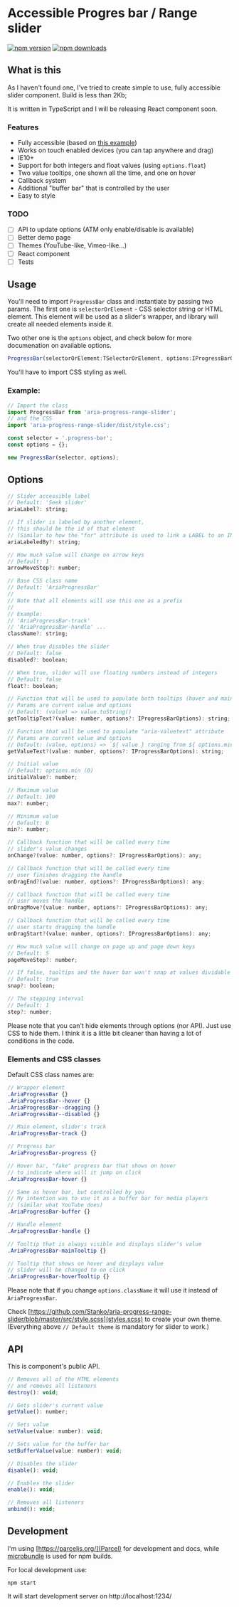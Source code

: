 # Accessible Progres bar / Range slider

[![npm version](https://img.shields.io/npm/v/aria-progress-range-slider.svg?style=flat-square)](https://www.npmjs.com/package/aria-progress-range-slider)
[![npm downloads](https://img.shields.io/npm/dm/aria-progress-range-slider.svg?style=flat-square)](https://www.npmjs.com/package/aria-progress-range-slider)

## What is this

As I haven't found one, I've tried to create simple to use, fully accessible slider component. Build is less than 2Kb;

It is written in TypeScript and I will be releasing React component soon.

### Features

* Fully accessible (based on [this example](https://www.w3.org/TR/wai-aria-practices/examples/slider/slider-1.html))
* Works on touch enabled devices (you can tap anywhere and drag)
* IE10+
* Support for both integers and float values (using `options.float`)
* Two value tooltips, one shown all the time, and one on hover
* Callback system
* Additional "buffer bar" that is controlled by the user
* Easy to style


### TODO

* [ ] API to update options (ATM only enable/disable is available)
* [ ] Better demo page
* [ ] Themes (YouTube-like, Vimeo-like...)
* [ ] React component
* [ ] Tests

## Usage

You'll need to import `ProgressBar` class and instantiate by passing two params.
The first one is `selectorOrElement` - CSS selector string or HTML element. This element will be used as a slider's wrapper, and library will create all needed elements inside it.

Two other one is the `options` object, and check below for more documenation on available options.

```js
ProgressBar(selectorOrElement:TSelectorOrElement, options:IProgressBarOptionsPartial);
```

You'll have to import CSS styling as well.

### Example:

```js
// Import the class
import ProgressBar from 'aria-progress-range-slider';
// and the CSS
import 'aria-progress-range-slider/dist/style.css';

const selector = '.progress-bar';
const options = {};

new ProgressBar(selector, options);
```


## Options

```js
// Slider accessible label
// Default: 'Seek slider'
ariaLabel?: string;

// If slider is labeled by another element,
// this should be the id of that element
// (Similar to how the "for" attribute is used to link a LABEL to an INPUT.)
ariaLabeledBy?: string;

// How much value will change on arrow keys
// Default: 1
arrowMoveStep?: number;

// Base CSS class name
// Default: 'AriaProgressBar'
//
// Note that all elements will use this one as a prefix
//
// Example:
// 'AriaProgressBar-track'
// 'AriaProgressBar-handle' ...
className?: string;

// When true disables the slider
// Default: false
disabled?: boolean;

// When true, slider will use floating numbers instead of integers
// Default: false
float?: boolean;

// Function that will be used to populate both tooltips (hover and main one)
// Params are current value and options
// Default: (value) => value.toString()
getTooltipText?(value: number, options?: IProgressBarOptions): string;

// Function that will be used to populate "aria-valuetext" attribute
// Params are current value and options
// Default: (value, options) => `${ value } ranging from ${ options.min } to ${ options.max }`
getValueText?(value: number, options?: IProgressBarOptions): string;

// Initial value
// Default: options.min (0)
initialValue?: number;

// Maximum value
// Default: 100
max?: number;

// Minimum value
// Default: 0
min?: number;

// Callback function that will be called every time
// slider's value changes
onChange?(value: number, options?: IProgressBarOptions): any;

// Callback function that will be called every time
// user finishes dragging the handle
onDragEnd?(value: number, options?: IProgressBarOptions): any;

// Callback function that will be called every time
// user moves the handle
onDragMove?(value: number, options?: IProgressBarOptions): any;

// Callback function that will be called every time
// user starts dragging the handle
onDragStart?(value: number, options?: IProgressBarOptions): any;

// How much value will change on page up and page down keys
// Default: 5
pageMoveStep?: number;

// If false, tooltips and the hover bar won't snap at values dividable by options.step
// Default: true
snap?: boolean;

// The stepping interval
// Default: 1
step?: number;
```

Please note that you can't hide elements through options (nor API). Just use CSS to hide them. I think it is a little bit cleaner than having a lot of conditions in the code.

### Elements and CSS classes

Default CSS class names are:

```scss
// Wrapper element
.AriaProgressBar {}
.AriaProgressBar--hover {}
.AriaProgressBar--dragging {}
.AriaProgressBar--disabled {}

// Main element, slider's track
.AriaProgressBar-track {}

// Progress bar
.AriaProgressBar-progress {}

// Hover bar, "fake" progress bar that shows on hover
// to indicate where will it jump on click
.AriaProgressBar-hover {}

// Same as hover bar, but controlled by you
// My intention was to use it as a buffer bar for media players
// (similar what YouTube does)
.AriaProgressBar-buffer {}

// Handle element
.AriaProgressBar-handle {}

// Tooltip that is always visible and displays slider's value
.AriaProgressBar-mainTooltip {}

// Tooltip that shows on hover and displays value
// slider will be changed to on click
.AriaProgressBar-hoverTooltip {}
```

Please note that if you change `options.className` it will use it instead of `AriaProgressBar`.

Check [https://github.com/Stanko/aria-progress-range-slider/blob/master/src/style.scss](styles.scss) to create your own theme. (Everything above `// Default theme` is mandatory for slider to work.)


## API

This is component's public API.

```js
// Removes all of the HTML elements
// and removes all listeners
destroy(): void;

// Gets slider's current value
getValue(): number;

// Sets value
setValue(value: number): void;

// Sets value for the buffer bar
setBufferValue(value: number): void;

// Disables the slider
disable(): void;

// Enables the slider
enable(): void;

// Removes all listeners
unbind(): void;
```


## Development

I'm using [https://parceljs.org/](Parcel) for development and docs, while [microbundle](https://github.com/developit/microbundle) is used for npm builds.

For local development use:

```
npm start
```

It will start development server on http://localhost:1234/
